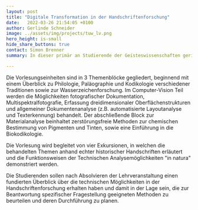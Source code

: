 ```yaml
---
layout: post
title: "Digitale Transformation in der Handschriftenforschung"
date:   2022-03-26 21:54:05 +0100
author: Gerlinde Schneider
image: ../assets/img/projects/tuw_lv.png
hero_height: is-small
hide_share_buttons: true
contact: Simon Brenner
summary: In dieser primär an Studierende der Geisteswissenschaften gerichteten Lehrveranstaltung werden die grundlegenden Probleme der Handschriftenkunde sowie die technischen Möglichkeiten der Rekonstruktion und digitalen Verarbeitung historischer Objekte behandelt.

---
```

Die Vorlesungseinheiten sind in 3 Themenblöcke gegliedert, beginnend mit einem Überblick zu Philologie, Paläographie und Kodikologie verschiedener Traditionen sowie zur Wasserzeichenforschung. Im Computer-Vision Teil werden die Möglichkeiten fotografischer Dokumentation, Multispektralfotografie, Erfassung dreidimensionaler Oberflächenstrukturen und allgemeiner Dokumentenanalyse (z.B. automatisierte Layoutanalyse und Texterkennung) behandelt. Der abschließende Block zur Materialanalyse beinhaltet zerstörungsfreie Methoden zur chemischen Bestimmung von Pigmenten und Tinten, sowie eine Einführung in die Biokodikologie.

Die Vorlesung wird begleitet von vier Exkursionen, in welchen die behandelten Themen anhand echter historischer Handschriften erläutert und die Funktionsweisen der Technischen Analysemöglichkeiten "in natura" demonstriert werden.

Die Studierenden sollen nach Absolvieren der Lehrveranstaltung einen fundierten Überblick über die technischen Möglichkeiten in der Handschriftenforschung erhalten haben und damit in der Lage sein, die zur Beantwortung spezifischer Fragestellung geeigneten Methoden zu beurteilen und deren Durchführung zu planen.

